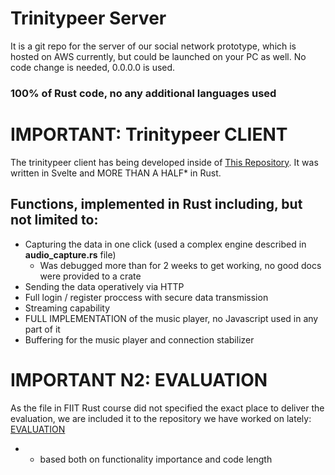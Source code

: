 # Trinitypeer Server

It is a git repo for the server of our social network prototype, which is hosted on AWS currently, but could be launched on your PC as well. No code change is needed, 0.0.0.0 is used.

### 100% of Rust code, no any additional languages used 

# IMPORTANT: Trinitypeer CLIENT

The trinitypeer client has being developed inside of [This Repository](https://github.com/linearrain/trinitypeer-clientside). It was written in Svelte and MORE THAN A HALF* in Rust. 

## Functions, implemented in Rust including, but not limited to:

- Capturing the data in one click (used a complex engine described in **audio_capture.rs** file)
    - Was debugged more than for 2 weeks to get working, no good docs were provided to a crate
- Sending the data operatively via HTTP
- Full login / register proccess with secure data transmission
- Streaming capability
- FULL IMPLEMENTATION of the music player, no Javascript used in any part of it
- Buffering for the music player and connection stabilizer

# IMPORTANT N2: EVALUATION

As the file in FIIT Rust course did not specified the exact place to deliver the evaluation, we are included it to the repository we have worked on lately: [EVALUATION](https://github.com/linearrain/trinitypeer-clientside/blob/main/TrinityReport.pdf)





* - based both on functionality importance and code length
